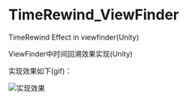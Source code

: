 # TimeRewind_ViewFinder

TimeRewind Effect in viewfinder(Unity)

ViewFinder中时间回溯效果实现(Unity)

实现效果如下(gif)：

![实现效果](./TimeRewind_ViewFinder.gif)
